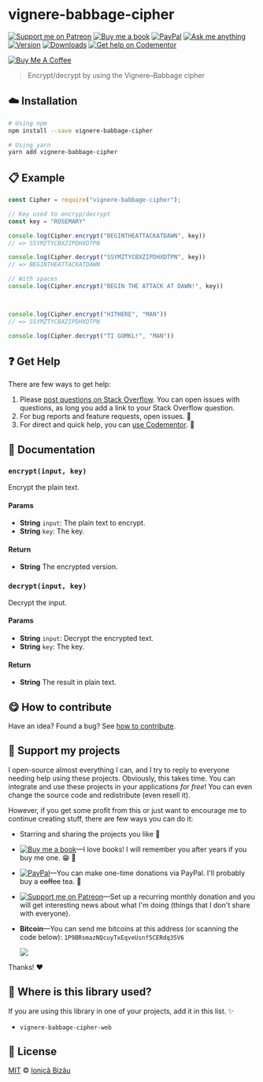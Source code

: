 <!-- Please do not edit this file. Edit the `blah` field in the `package.json` instead. If in doubt, open an issue. -->


















# vignere-babbage-cipher

 [![Support me on Patreon][badge_patreon]][patreon] [![Buy me a book][badge_amazon]][amazon] [![PayPal][badge_paypal_donate]][paypal-donations] [![Ask me anything](https://img.shields.io/badge/ask%20me-anything-1abc9c.svg)](https://github.com/IonicaBizau/ama) [![Version](https://img.shields.io/npm/v/vignere-babbage-cipher.svg)](https://www.npmjs.com/package/vignere-babbage-cipher) [![Downloads](https://img.shields.io/npm/dt/vignere-babbage-cipher.svg)](https://www.npmjs.com/package/vignere-babbage-cipher) [![Get help on Codementor](https://cdn.codementor.io/badges/get_help_github.svg)](https://www.codementor.io/johnnyb?utm_source=github&utm_medium=button&utm_term=johnnyb&utm_campaign=github)

<a href="https://www.buymeacoffee.com/H96WwChMy" target="_blank"><img src="https://www.buymeacoffee.com/assets/img/custom_images/yellow_img.png" alt="Buy Me A Coffee"></a>







> Encrypt/decrypt by using the Vignere–Babbage cipher

















## :cloud: Installation

```sh
# Using npm
npm install --save vignere-babbage-cipher

# Using yarn
yarn add vignere-babbage-cipher
```













## :clipboard: Example



```js
const Cipher = require("vignere-babbage-cipher");

// Key used to encryp/decrypt
const key = "ROSEMARY"

console.log(Cipher.encrypt("BEGINTHEATTACKATDAWN", key))
// => SSYMZTYCBXZIPDHXDTPN

console.log(Cipher.decrypt("SSYMZTYCBXZIPDHXDTPN", key))
// => BEGINTHEATTACKATDAWN

// With spaces
console.log(Cipher.encrypt("BEGIN THE ATTACK AT DAWN!", key))



console.log(Cipher.encrypt("HITHERE", "MAN"))
// => SSYMZTYCBXZIPDHXDTPN

console.log(Cipher.decrypt("TI GOMKL!", "MAN"))
```











## :question: Get Help

There are few ways to get help:



 1. Please [post questions on Stack Overflow](https://stackoverflow.com/questions/ask). You can open issues with questions, as long you add a link to your Stack Overflow question.
 2. For bug reports and feature requests, open issues. :bug:
 3. For direct and quick help, you can [use Codementor](https://www.codementor.io/johnnyb). :rocket:





## :memo: Documentation


### `encrypt(input, key)`
Encrypt the plain text.

#### Params

- **String** `input`: The plain text to encrypt.
- **String** `key`: The key.

#### Return
- **String** The encrypted version.

### `decrypt(input, key)`
Decrypt the input.

#### Params

- **String** `input`: Decrypt the encrypted text.
- **String** `key`: The key.

#### Return
- **String** The result in plain text.














## :yum: How to contribute
Have an idea? Found a bug? See [how to contribute][contributing].


## :sparkling_heart: Support my projects
I open-source almost everything I can, and I try to reply to everyone needing help using these projects. Obviously,
this takes time. You can integrate and use these projects in your applications *for free*! You can even change the source code and redistribute (even resell it).

However, if you get some profit from this or just want to encourage me to continue creating stuff, there are few ways you can do it:


 - Starring and sharing the projects you like :rocket:
 - [![Buy me a book][badge_amazon]][amazon]—I love books! I will remember you after years if you buy me one. :grin: :book:
 - [![PayPal][badge_paypal]][paypal-donations]—You can make one-time donations via PayPal. I'll probably buy a ~~coffee~~ tea. :tea:
 - [![Support me on Patreon][badge_patreon]][patreon]—Set up a recurring monthly donation and you will get interesting news about what I'm doing (things that I don't share with everyone).
 - **Bitcoin**—You can send me bitcoins at this address (or scanning the code below): `1P9BRsmazNQcuyTxEqveUsnf5CERdq35V6`

    ![](https://i.imgur.com/z6OQI95.png)


Thanks! :heart:
















## :dizzy: Where is this library used?
If you are using this library in one of your projects, add it in this list. :sparkles:

 - `vignere-babbage-cipher-web`











## :scroll: License

[MIT][license] © [Ionică Bizău][website]






[license]: /LICENSE
[website]: https://ionicabizau.net
[contributing]: /CONTRIBUTING.md
[docs]: /DOCUMENTATION.md
[badge_patreon]: https://ionicabizau.github.io/badges/patreon.svg
[badge_amazon]: https://ionicabizau.github.io/badges/amazon.svg
[badge_paypal]: https://ionicabizau.github.io/badges/paypal.svg
[badge_paypal_donate]: https://ionicabizau.github.io/badges/paypal_donate.svg
[patreon]: https://www.patreon.com/ionicabizau
[amazon]: http://amzn.eu/hRo9sIZ
[paypal-donations]: https://www.paypal.com/cgi-bin/webscr?cmd=_s-xclick&hosted_button_id=RVXDDLKKLQRJW

